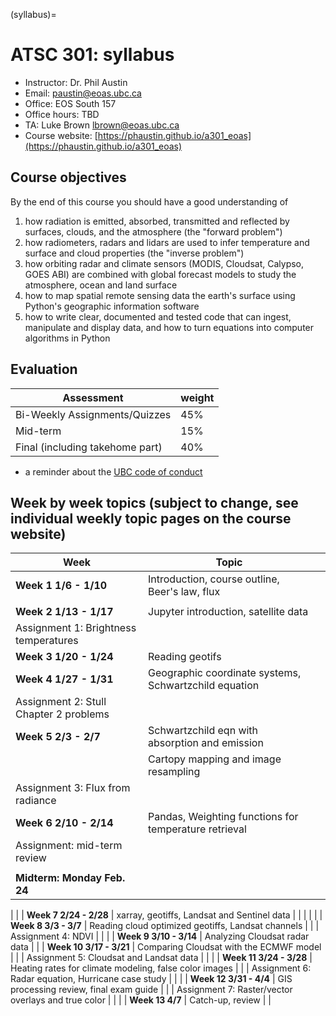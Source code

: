 (syllabus)=
# ATSC 301: syllabus


- Instructor:   Dr. Phil Austin
- Email:        paustin@eoas.ubc.ca
- Office:       EOS South 157
- Office hours: TBD
- TA: Luke Brown <lbrown@eoas.ubc.ca>
- Course website: [https://phaustin.github.io/a301_eoas](https://phaustin.github.io/a301_eoas)


## Course objectives

By the end of this course you should have a good understanding of

1. how radiation is emitted, absorbed, transmitted and reflected by
   surfaces, clouds, and the atmosphere  (the "forward problem")
2. how radiometers, radars and lidars are used to infer
   temperature and surface and cloud properties (the "inverse problem")
3. how orbiting radar and climate sensors (MODIS, Cloudsat, Calypso, GOES ABI) are combined with
   global forecast models to study the atmosphere, ocean and land surface
3. how to map spatial remote sensing data the earth's surface using Python's geographic information software  
4. how to write clear, documented and tested code that can ingest, manipulate and display
   data, and how to turn equations into computer algorithms in Python


## Evaluation

|           Assessment            | weight |
| ------------------------------- | ------ |
| Bi-Weekly Assignments/Quizzes   | 45%    |
| Mid-term                        | 15%    |
| Final (including takehome part) | 40%    |


- a reminder about the [UBC code of conduct](https://students.ubc.ca/campus-life/student-code-conduct/)

## Week by week topics (subject to change, see individual weekly topic pages on the course website)

| Week                                               | Topic                                                  |   |
|----------------------------------------------------|--------------------------------------------------------|---|
| **Week 1  1/6 - 1/10**                             | Introduction, course outline, Beer's law, flux         |   |
|                                                    |                                                        |   |
| **Week 2  1/13 - 1/17**                            | Jupyter introduction, satellite data                   |   |
| Assignment 1: Brightness temperatures              |                                                        |   |
| **Week 3  1/20 - 1/24**                            | Reading geotifs                                        |   |
| **Week 4  1/27 - 1/31**                            | Geographic coordinate systems, Schwartzchild equation  |   |
| Assignment 2: Stull Chapter 2 problems             |                                                        |   |
| **Week 5  2/3 - 2/7**                              | Schwartzchild eqn with absorption and emission         |   |
|                                                    | Cartopy mapping and image resampling             |   |
| Assignment 3: Flux from radiance                  |                                                        |   |
| **Week 6  2/10 - 2/14**                            | Pandas, Weighting functions for temperature retrieval  |   |
| Assignment: mid-term review
|                                                        |   |
| **Midterm: Monday Feb. 24**                            |   |   |
| 
|
| **Week 7  2/24 -  2/28**                            | xarray, geotiffs, Landsat and Sentinel data            |   |
|                                                        |   |
| **Week 8  3/3 - 3/7**                             | Reading cloud optimized geotiffs, Landsat channels     |   |
| Assignment 4: NDVI                                 |                                                        |   |
| **Week 9  3/10 - 3/14**                            | Analyzing Cloudsat radar data                          |   |
| **Week 10 3/17 - 3/21**                            | Comparing Cloudsat with the ECMWF model                |   |
| Assignment 5: Cloudsat and Landsat data            |                                                        |   |
| **Week 11 3/24 - 3/28**                            | Heating rates for climate modeling, false color images |   |
| Assignment 6: Radar equation, Hurricane case study |                                                        |   |
| **Week 12 3/31 - 4/4**                              | GIS processing review, final exam guide                |   |
| Assignment 7: Raster/vector overlays and true color              |                                                        |   |
| **Week 13 4/7**                            | Catch-up, review                                       |   |
